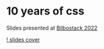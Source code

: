 # 10 years of css

Slides presented at [Bilbostack 2022](https://bilbostack.com/)

[! slides cover](https://raw.githubusercontent.com/nabaroa/10-years-of-css/main/docs/assets/img/cover-hero.jpg?token=GHSAT0AAAAAABQFJQHBVXE4JU6WD2GKFG5AYP5MD5A)